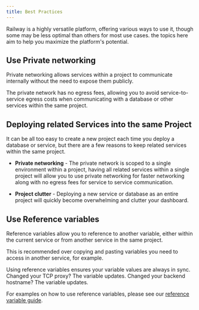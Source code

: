 ```yaml
---
title: Best Practices
---
```


Railway is a highly versatile platform, offering various ways to use it, though some may be less optimal than others for most use cases. the topics here aim to help you maximize the platform's potential.

## Use Private networking

Private networking allows services within a project to communicate internally without the need to expose them publicly.

The private network has no egress fees, allowing you to avoid service-to-service egress costs when communicating with a database or other services within the same project.

## Deploying related Services into the same Project

It can be all too easy to create a new project each time you deploy a database or service, but there are a few reasons to keep related services within the same project.

- **Private networking** - The private network is scoped to a single environment within a project, having all related services within a single project will allow you to use private networking for faster networking along with no egress fees for service to service communication.

- **Project clutter** - Deploying a new service or database as an entire project will quickly become overwhelming and clutter your dashboard.

## Use Reference variables

Reference variables allow you to reference to another variable, either within the current service or from another service in the same project.

This is recommended over copying and pasting variables you need to access in another service, for example.

Using reference variables ensures your variable values are always in sync. Changed your TCP proxy? The variable updates. Changed your backend hostname? The variable updates.

For examples on how to use reference variables, please see our [reference variable guide](/guides/variables#reference-variables).

